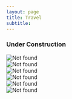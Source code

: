 ```yaml
---
layout: page
title: Travel
subtitle:
---
```

### Under Construction
<div id="slideshow">
	<div class="slide-fade">
		<div class="slide">
			<img src="{{ 'assets/img/japan/IMG_1001.jpg' | relative_url }}" alt="Not found" />
		</div>
		<div class="slide">
			<img src="{{ 'assets/img/japan/IMG_1719.jpg' | relative_url }}" alt="Not found" />
		</div>
		<div class="slide">
			<img src="{{ 'assets/img/japan/IMG_1776.jpg' | relative_url }}" alt="Not found" />
		</div>
		<div class="slide">
			<img src="{{ 'assets/img/japan/IMG_1795.jpg' | relative_url }}" alt="Not found" />
		</div>
		<div class="slide">
			<img src="{{ 'assets/img/japan/IMG_2120.jpg' | relative_url }}" alt="Not found" />
		</div>
		<div class="slide">
			<img src="{{ 'assets/img/japan/IMG_2354.jpg' | relative_url }}" alt="Not found" />
		</div>
	</div>
</div>

<!--
<div id="slideshow">
<div class="slideshow-container">
  <div class="slide fade">
    <img src="assets/img/japan/IMG_1001.jpg" alt="Slide 1" />
  </div>
  <div class="slide fade">
    <img src="assets/img/japan/IMG_1719.jpg" alt="Slide 2" />
  </div>
  <div class="slide fade">
    <img src="assets/img/japan/IMG_1776.jpg" alt="Slide 3" />
  </div>
  <div class="slide fade">
    <img src="assets/img/japan/IMG_1795.jpg" alt="Slide 4" />	
  </div>
</div> 
</div>
-->

